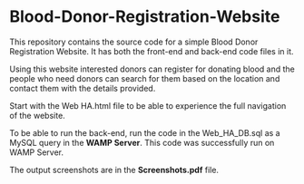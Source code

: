 # Blood-Donor-Registration-Website
This repository contains the source code for a simple Blood Donor Registration Website. It has both the front-end and back-end code files in it.

Using this website interested donors can register for donating blood and the people who need donors can search for them based on the location and contact them with the details provided.

Start with the Web HA.html file to be able to experience the full navigation of the website.

To be able to run the back-end, run the code in the Web_HA_DB.sql as a MySQL query in the **WAMP Server**. This code was successfully run on WAMP Server.

The output screenshots are in the **Screenshots.pdf** file.
